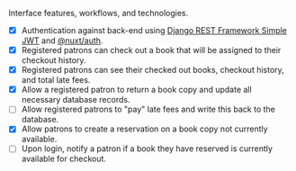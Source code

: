 
Interface features, workflows, and technologies.

- [x] Authentication against back-end using [Django REST Framework Simple JWT](https://django-rest-framework-simplejwt.readthedocs.io/en/latest/) and [@nuxt/auth](https://auth.nuxtjs.org/).
- [x] Registered patrons can check out a book that will be assigned to their checkout history.
- [x] Registered patrons can see their checked out books, checkout history, and total late fees.
- [x] Allow a registered patron to return a book copy and update all necessary database records.
- [ ] Allow registered patrons to "pay" late fees and write this back to the database.
- [x] Allow patrons to create a reservation on a book copy not currently available.
- [ ] Upon login, notify a patron if a book they have reserved is currently available for checkout.
